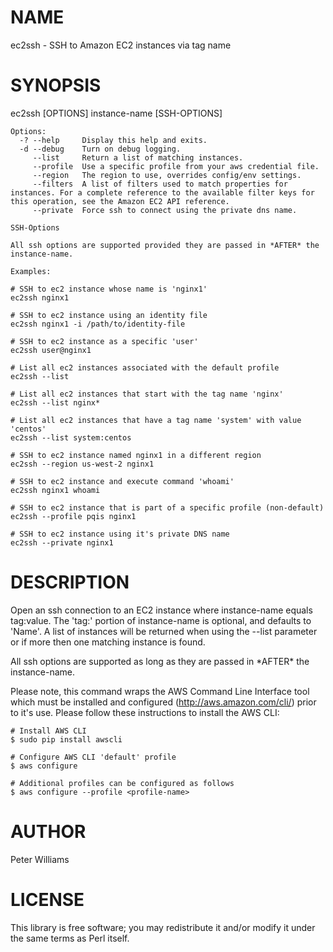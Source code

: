 # NAME

ec2ssh - SSH to Amazon EC2 instances via tag name

# SYNOPSIS

ec2ssh \[OPTIONS\] instance-name \[SSH-OPTIONS\]

    Options:
      -? --help     Display this help and exits.
      -d --debug    Turn on debug logging.
         --list     Return a list of matching instances.
         --profile  Use a specific profile from your aws credential file.
         --region   The region to use, overrides config/env settings.
         --filters  A list of filters used to match properties for instances. For a complete reference to the available filter keys for this operation, see the Amazon EC2 API reference.
         --private  Force ssh to connect using the private dns name. 
    
    SSH-Options

    All ssh options are supported provided they are passed in *AFTER* the instance-name.

    Examples:

    # SSH to ec2 instance whose name is 'nginx1'
    ec2ssh nginx1

    # SSH to ec2 instance using an identity file
    ec2ssh nginx1 -i /path/to/identity-file

    # SSH to ec2 instance as a specific 'user'
    ec2ssh user@nginx1

    # List all ec2 instances associated with the default profile
    ec2ssh --list

    # List all ec2 instances that start with the tag name 'nginx'
    ec2ssh --list nginx*

    # List all ec2 instances that have a tag name 'system' with value 'centos'
    ec2ssh --list system:centos

    # SSH to ec2 instance named nginx1 in a different region
    ec2ssh --region us-west-2 nginx1

    # SSH to ec2 instance and execute command 'whoami'
    ec2ssh nginx1 whoami

    # SSH to ec2 instance that is part of a specific profile (non-default)
    ec2ssh --profile pqis nginx1

    # SSH to ec2 instance using it's private DNS name
    ec2ssh --private nginx1



# DESCRIPTION

Open an ssh connection to an EC2 instance where instance-name equals
tag:value.  The 'tag:' portion of instance-name is optional, and defaults to
'Name'.  A list of instances will be returned when using the --list parameter
or if more then one matching instance is found.

All ssh options are supported as long as they are passed in \*AFTER\* the
instance-name.

Please note, this command wraps the AWS Command Line Interface tool which must
be installed and configured (http://aws.amazon.com/cli/) prior to it's use.
Please follow these instructions to install the AWS CLI:

    # Install AWS CLI
    $ sudo pip install awscli

    # Configure AWS CLI 'default' profile
    $ aws configure

    # Additional profiles can be configured as follows
    $ aws configure --profile <profile-name>

# AUTHOR

Peter Williams

# LICENSE

This library is free software; you may redistribute it and/or modify it under
the same terms as Perl itself.
